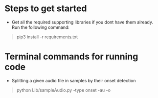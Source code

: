 Steps to get started
=====================

- Get all the required supporting libraries if you dont have them already. Run the following command:
>  pip3 install -r requirements.txt



Terminal commands for running code
==================================

- Splitting a given audio file in samples by their onset detection
>  python Lib/sampleAudio.py -type onset -au <wav file location> -o <output folder location>